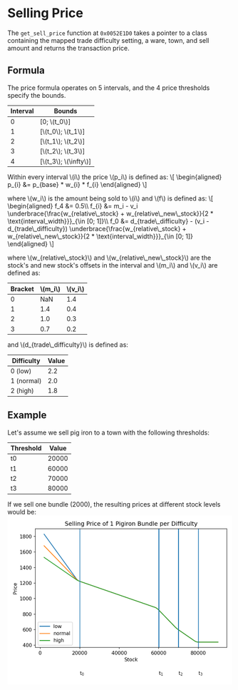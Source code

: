 # Selling Price
The `get_sell_price` function at `0x0052E1D0` takes a pointer to a class containing the mapped trade difficulty setting, a ware, town, and sell amount and returns the transaction price.

## Formula
The price formula operates on 5 intervals, and the 4 price thresholds specify the bounds.

|Interval|Bounds|
|-|-|
|0|[0; \\(t\_0\\)]|
|1|[\\(t\_0\\); \\(t\_1\\)]|
|2|[\\(t\_1\\); \\(t\_2\\)]|
|3|[\\(t\_2\\); \\(t\_3\\)]|
|4|[\\(t\_3\\); \\(\infty\\)]|

Within every interval \\(i\\) the price \\(p\_i\\) is defined as:
\\[
\begin{aligned}
    p\_{i} &= p\_{base} * w\_{i} * f\_{i}
\end{aligned}
\\]

where \\(w\_i\\) is the amount being sold to \\(i\\) and \\(f\\) is defined as:
\\[
\begin{aligned}
    f\_4 &= 0.5\\\\
    f\_{i} &=  m_i - v_i \underbrace{\frac{w\_{relative\\_stock} + w\_{relative\\_new\\_stock}}{2 * \text{interval_width}}}\_{\in [0; 1]}\\\\
    f\_0 &=  d\_{trade\\_difficulty} - (v\_i - d\_{trade\\_difficulty}) \underbrace{\frac{w\_{relative\\_stock} + w\_{relative\\_new\\_stock}}{2 * \text{interval_width}}}\_{\in [0; 1]}
\end{aligned}
\\]

where \\(w\_{relative\\_stock}\\) and \\(w\_{relative\\_new\\_stock}\\) are the stock's and new stock's offsets in the interval and \\(m\_i\\) and \\(v\_i\\) are defined as:

|Bracket|\\(m\_i\\)|\\(v\_i\\)|
|-|-|-|
|0|NaN|1.4|
|1|1.4|0.4|
|2|1.0|0.3|
|3|0.7|0.2|

and \\(d\_{trade\\_difficulty}\\) is defined as:

|Difficulty|Value|
|-|-|
|0 (low)|2.2|
|1 (normal)|2.0|
|2 (high)|1.8|


## Example
Let's assume we sell pig iron to a town with the following thresholds:

|Threshold|Value|
|-|-|
|t0|20000|
|t1|60000|
|t2|70000|
|t3|80000|

If we sell one bundle (2000), the resulting prices at different stock levels would be:
![image](selling-price-pigiron.png)
